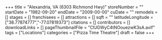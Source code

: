 +++
title = "Alexandria, VA (6303 Richmond Hwy)"
storeNumber = ""
startDate = "1982-09-20"
endDate = "2009-00-00"
cuDate = ""
remodels = []
stages = []
franchisees = []
attractions = []
sqft = ""
latitudeLongitude = ["38.77874777","-77.07819373"]
citations = []
contributors = []
downloadLinks = []
pageThumbnailFile = "CfJGWyC4tNOouezwK3sA.avif"
tags = ["Locations"]
categories = ["Pizza Time Theatre"]
draft = false
+++
